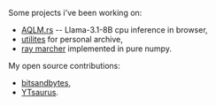 Some projects i've been working on:
- [AQLM.rs](https://galqiwi.github.io/aqlm-rs/about.html) -- Llama-3.1-8B cpu inference in browser,
- [utilites](https://github.com/galqiwi/garc) for personal archive,
- [ray marcher](https://github.com/galqiwi/numpy-marcher) implemented in pure numpy.

My open source contributions:
- [bitsandbytes](https://github.com/bitsandbytes-foundation/bitsandbytes/pull/1292/commits),
- [YTsaurus](https://github.com/ytsaurus/ytsaurus/commits?author=galqiwi).

